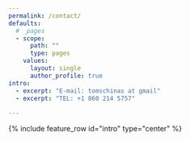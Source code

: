 ```yaml
---
permalink: /contact/
defaults:
  # _pages
  - scope:
      path: ""
      type: pages
    values:
      layout: single
      author_profile: true
intro:
  - excerpt: "E-mail: tomschinas at gmail"
  - excerpt: "TEL: +1 860 214 5757"
  
---
```


{% include feature_row id="intro" type="center" %}